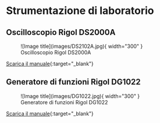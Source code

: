 # Strumentazione di laboratorio

## Oscilloscopio Rigol DS2000A

<figure markdown="span">
  ![Image title](images/DS2102A.jpg){ width="300" }
  <figcaption markdown="span">
    Oscilloscopio Rigol DS2000A
  </figcaption>
</figure>


[Scarica il manuale](files/ds2000a_userguide_en.pdf){:target="_blank"}

## Generatore di funzioni Rigol DG1022

<figure markdown="span">
  ![Image title](images/DG1022.jpg){ width="300" }
  <figcaption markdown="span">
    Generatore di funzioni Rigol DG1022
  </figcaption>
</figure>

[Scarica il manuale](files/DG1022_UserGuide_EN.pdf){:target="_blank"}
